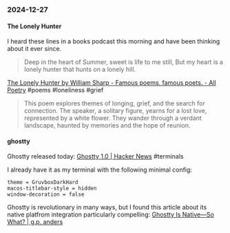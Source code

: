 ### 2024-12-27
#### The Lonely Hunter
I heard these lines in a books podcast this morning and have been thinking about it ever since.

> Deep in the heart of Summer, sweet is life to
>	me still,
> But my heart is a lonely hunter that hunts on
>	a lonely hill.

[The Lonely Hunter by William Sharp - Famous poems, famous poets. - All Poetry](https://allpoetry.com/poem/13210957-The-Lonely-Hunter-by-William-Sharp) #poems #loneliness #grief

> 	This poem explores themes of longing, grief, and the search for connection. The speaker, a solitary figure, yearns for a lost love, represented by a white flower. They wander through a verdant landscape, haunted by memories and the hope of reunion.

#### ghostty
Ghostty released today: [Ghostty 1.0 | Hacker News](https://news.ycombinator.com/item?id=42517447) #terminals

I already have it as my terminal with the following minimal config:

```
theme = GruvboxDarkHard
macos-titlebar-style = hidden
window-decoration = false
```

Ghostty is revolutionary in many ways, but I found this article about its native platfrom integration particularly compelling: [Ghostty Is Native—So What? | g.p. anders](https://gpanders.com/blog/ghostty-is-native-so-what/)
